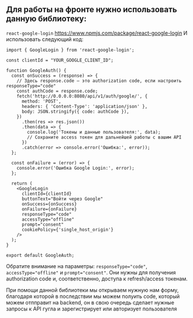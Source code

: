 ## Для работы на фронте нужно использовать данную библиотеку:
``react-google-login``
https://www.npmjs.com/package/react-google-login
И использовать следующий код:
```import React from 'react';
import { GoogleLogin } from 'react-google-login';

const clientId = "YOUR_GOOGLE_CLIENT_ID";

function GoogleAuth() {
  const onSuccess = (response) => {
    // Здесь response.code — это authorization code, если настроить responseType="code"
    const authCode = response.code;
    fetch('http://0.0.0.0:8080/api/v1/auth/google/', {
      method: 'POST',
      headers: { 'Content-Type': 'application/json' },
      body: JSON.stringify({ code: authCode }),
    })
      .then(res => res.json())
      .then(data => {
        console.log('Токены и данные пользователя:', data);
        // Сохраните access токен для дальнейшей работы с вашим API
      })
      .catch(error => console.error('Ошибка:', error));
  };

  const onFailure = (error) => {
    console.error('Ошибка Google Login:', error);
  };

  return (
    <GoogleLogin
      clientId={clientId}
      buttonText="Войти через Google"
      onSuccess={onSuccess}
      onFailure={onFailure}
      responseType="code"
      accessType="offline"
      prompt="consent"
      cookiePolicy={'single_host_origin'}
    />
  );
}

export default GoogleAuth;
```

Обратите внимание на параметры: ```responseType="code"```,
```accessType="offline"``` и ```prompt="consent"```.
Они нужны для получения authorization code и,
соответственно, доступа к refresh/access токенам.

При помощи данной библиотеки мы открываем нужную нам форму,
благодаря которой в последствии мы можем полуить code, который можем отпправит на backend,
он в свою очередь сделает нужные запросы к API гугла и зарегистрирует или авторизует пользователя

